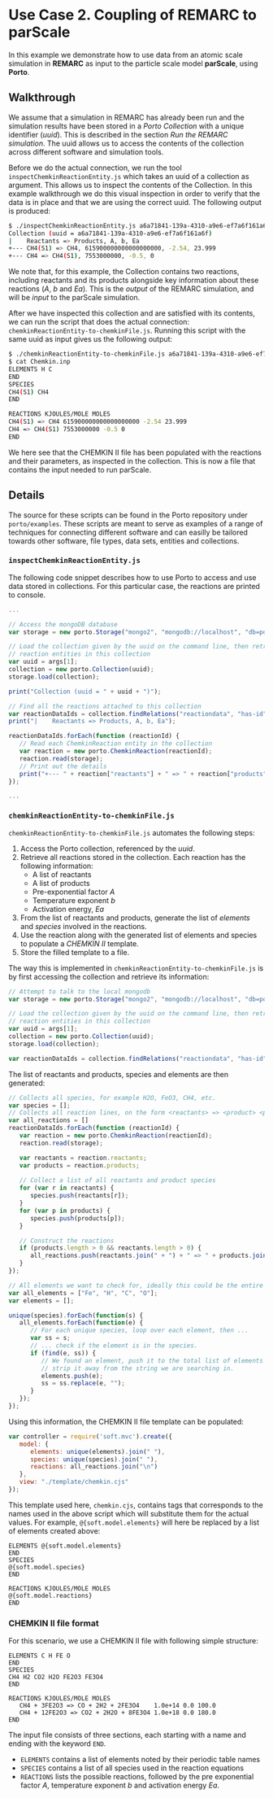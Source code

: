 # Use Case 2. Coupling of REMARC to parScale

In this example we demonstrate how to use data from an atomic scale simulation in **REMARC** as input to the particle scale model **parScale**, using **Porto**.

## Walkthrough

We assume that a simulation in REMARC has already been run and the simulation results have been stored in a *Porto Collection* with a unique identifier (*uuid*). This is described in the section _Run the REMARC simulation_. The uuid allows us to access the contents of the collection across different software and simulation tools.

Before we do the actual connection, we run the tool `inspectChemkinReactionEntity.js` which takes an uuid of a collection as argument. This allows us to inspect the contents of the Collection. In this example walkthrough we do this visual inspection in order to verify that the data is in place and that we are using the correct uuid. The following output is produced:

```bash
$ ./inspectChemkinReactionEntity.js a6a71841-139a-4310-a9e6-ef7a6f161a6f
Collection (uuid = a6a71841-139a-4310-a9e6-ef7a6f161a6f)
|    Reactants => Products, A, b, Ea
+--- CH4(S1) => CH4, 615900000000000000000, -2.54, 23.999
+--- CH4 => CH4(S1), 7553000000, -0.5, 0
```

We note that, for this example, the Collection contains two reactions, including reactants and its products alongside key information about these reactions (_A_, _b_ and _Ea_). This is the _output_ of the REMARC simulation, and will be _input_ to the parScale simulation.

After we have inspected this collection and are satisfied with its contents, we can run the script that does the actual connection: `chemkinReactionEntity-to-chemkinFile.js`. Running this script with the same uuid as input gives us the following output:

```bash
$ ./chemkinReactionEntity-to-chemkinFile.js a6a71841-139a-4310-a9e6-ef7a6f161a6f > Chemkin.inp
$ cat Chemkin.inp
ELEMENTS H C 
END
SPECIES
CH4(S1) CH4
END

REACTIONS KJOULES/MOLE MOLES
CH4(S1) => CH4 615900000000000000000 -2.54 23.999
CH4 => CH4(S1) 7553000000 -0.5 0
END 
```

We here see that the CHEMKIN II file has been populated with the reactions and their parameters, as inspected in the collection. This is now a file that contains the input needed to run parScale.

## Details

The source for these scripts can be found in the Porto repository under `porto/examples`. These scripts are meant to serve as examples of a range of techniques for connecting different software and can easilly be tailored towards other software, file types, data sets, entities and collections.

### `inspectChemkinReactionEntity.js`

The following code snippet describes how to use Porto to access and use data stored in collections. For this particular case, the reactions are printed to console.

```js
...

// Access the mongoDB database
var storage = new porto.Storage("mongo2", "mongodb://localhost", "db=porto;coll=demo");

// Load the collection given by the uuid on the command line, then retrieve all
// reaction entities in this collection
var uuid = args[1];
collection = new porto.Collection(uuid);
storage.load(collection);

print("Collection (uuid = " + uuid + ")"); 

// Find all the reactions attached to this collection
var reactionDataIds = collection.findRelations("reactiondata", "has-id");
print("|    Reactants => Products, A, b, Ea");

reactionDataIds.forEach(function (reactionId) {
   // Read each ChemkinReaction entity in the collection
   var reaction = new porto.ChemkinReaction(reactionId);
   reaction.read(storage);
   // Print out the details
   print("+--- " + reaction["reactants"] + " => " + reaction["products"] + ", " + reaction["A"] + ", " + reaction["b"] + ", " + reaction["Ea"]);
});

...
```


### `chemkinReactionEntity-to-chemkinFile.js`

`chemkinReactionEntity-to-chemkinFile.js` automates the following steps:

1. Access the Porto collection, referenced by the *uuid*.
2. Retrieve all reactions stored in the collection. Each reaction has the following information:
   * A list of reactants
   * A list of products
   * Pre-exponential factor _A_
   * Temperature exponent _b_
   * Activation energy, _Ea_
3. From the list of reactants and products, generate the list of _elements_ and _species_ involved in the reactions.
4. Use the reaction along with the generated list of elements and species to populate a *CHEMKIN II* template. 
5. Store the filled template to a file.

The way this is implemented in `chemkinReactionEntity-to-chemkinFile.js` is by first accessing the collection and retrieve its information:

```js
// Attempt to talk to the local mongodb
var storage = new porto.Storage("mongo2", "mongodb://localhost", "db=porto;coll=demo");

// Load the collection given by the uuid on the command line, then retrieve all
// reaction entities in this collection
var uuid = args[1];
collection = new porto.Collection(uuid);
storage.load(collection);

var reactionDataIds = collection.findRelations("reactiondata", "has-id");
```

The list of reactants and products, species and elements are then generated:

```js
// Collects all species, for example H2O, FeO3, CH4, etc.
var species = [];
// Collects all reaction lines, on the form <reactants> => <product> <pre.exp.factor> <b> <activation energy>
var all_reactions = []
reactionDataIds.forEach(function (reactionId) {
   var reaction = new porto.ChemkinReaction(reactionId);
   reaction.read(storage);

   var reactants = reaction.reactants;
   var products = reaction.products;
      
   // Collect a list of all reactants and product species
   for (var r in reactants) {
      species.push(reactants[r]);
   }
   for (var p in products) {
      species.push(products[p]);
   }

   // Construct the reactions
   if (products.length > 0 && reactants.length > 0) {
      all_reactions.push(reactants.join(" + ") + " => " + products.join(" + ") + " " + reaction.A + " " + reaction.b + " " + reaction.Ea);
   }
});

// All elements we want to check for, ideally this could be the entire periodic table
var all_elements = ["Fe", "H", "C", "O"];
var elements = [];

unique(species).forEach(function(s) {
   all_elements.forEach(function(e) {
      // For each unique species, loop over each element, then ...
      var ss = s;
      // ... check if the element is in the species.
      if (find(e, ss)) {
         // We found an element, push it to the total list of elements and
         // strip it away from the string we are searching in.
         elements.push(e);
         ss = ss.replace(e, "");
      }
   });
});
```

Using this information, the CHEMKIN II file template can be populated:

```js
var controller = require('soft.mvc').create({
   model: {
      elements: unique(elements).join(" "),
      species: unique(species).join(" "),
      reactions: all_reactions.join("\n")
   },
   view: "./template/chemkin.cjs"
});
```

This template used here, `chemkin.cjs`, contains tags that corresponds to the names used in the above script which will substitute them for the actual values. For example, `@{soft.model.elements}` will here be replaced by a list of elements created above:

```
ELEMENTS @{soft.model.elements}
END
SPECIES
@{soft.model.species}
END

REACTIONS KJOULES/MOLE MOLES
@{soft.model.reactions}
END
```

### CHEMKIN II file format

For this scenario, we use a CHEMKIN II file with following simple structure:

```
ELEMENTS C H FE O 
END
SPECIES
CH4 H2 CO2 H2O FE2O3 FE3O4
END 

REACTIONS KJOULES/MOLE MOLES
   CH4 + 3FE2O3 => CO + 2H2 + 2FE3O4    1.0e+14 0.0 100.0 
   CH4 + 12FE2O3 => CO2 + 2H2O + 8FE3O4 1.0e+18 0.0 180.0
END 
```

The input file consists of three sections, each starting with a name and ending with the keyword `END`.

* `ELEMENTS` contains a list of elements noted by their periodic table names
* `SPECIES` contains a list of all species used in the reaction equations
* `REACTIONS` lists the possible reactions, followed by the pre exponential factor _A_, temperature exponent _b_ and activation energy _Ea_.
